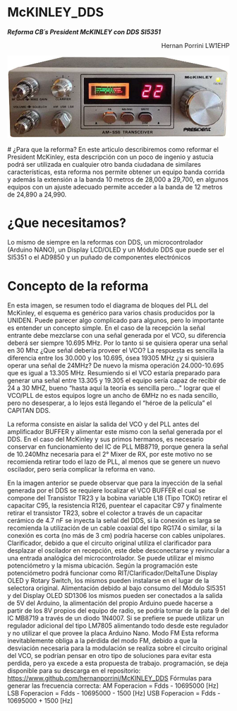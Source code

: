 # McKINLEY_DDS
***Reforma CB´s President McKINLEY con DDS SI5351***
<p align="right">
Hernan Porrini LW1EHP
</p>
<p align="center">
<img src="mc1.png" width="700">
</p>
# ¿Para que la reforma?
En este articulo describiremos como reformar el President McKinley, esta descripción con un poco de ingenio y astucia podrá ser utilizada en cualquier otro banda ciudadana de similares características, esta reforma nos permite obtener un equipo banda corrida y además la extensión a la banda 10 metros de 28,000 a 29,700, en algunos equipos con un ajuste adecuado permite acceder a la banda de 12 metros de 24,890 a 24,990.

# ¿Que necesitamos?
Lo mismo de siempre en la reformas con DDS, un microcontrolador (Arduino NANO), un Display LCD/OLED y un Módulo DDS que puede ser el SI5351 o el AD9850 y un puñado de componentes electrónicos

# Concepto de la reforma
En esta imagen, se resumen todo el diagrama de bloques del PLL del McKinley, el esquema es genérico para varios chasis producidos por la UNIDEN.
Puede parecer algo complicado para algunos, pero lo importante es entender un concepto simple. En el caso de la recepción la señal entrante debe mezclarse con una señal generada por el VCO, su diferencia deberá ser siempre 10.695 MHz. Por lo tanto si se quisiera operar una señal en 30 Mhz ¿Que señal debería proveer el VCO? La respuesta es sencilla la diferencia entre los 30.000 y los 10.695, ósea 19305 MHz ¿y si quisiera operar una señal de 24MHz? De nuevo la misma operación 24.000-10.695 que es igual a 13.305 MHz.
Resumiendo si el VCO estaría preparado para generar una señal entre 13.305 y 19.305 el equipo sería capaz de recibir de 24 a 30 MHZ, bueno “hasta aquí la teoría es sencilla pero..." lograr que el VCO/PLL de estos equipos logre un ancho de 6MHz no es nada sencillo, pero no desesperar, a lo lejos está llegando el “héroe de la película” el CAPITAN DDS.

La reforma consiste en aislar la salida del VCO y del PLL antes del amplificador BUFFER y alimentar este mismo con la señal generada por el DDS. En el caso del McKinley y sus primos hermanos, es necesario conservar en funcionamiento del IC de PLL MB8719, porque genera la señal de 10.240Mhz necesaria para el 2° Mixer de RX, por este motivo no se recomienda retirar todo el lazo de PLL, al menos que se genere un nuevo oscilador, pero sería complicar la reforma en vano.

En la imagen anterior se puede observar que para la inyección de la señal generada por el DDS se requiere localizar el VCO BUFFER el cual se compone del Transistor TR23 y la bobina variable L18 (Tipo TOKO) retirar el capacitar C95, la resistencia R126, puentear el capacitar C97 y finalmente retirar el transistor TR23, sobre el colector a través de un capacitar cerámico de 4.7 nF se inyecta la señal del DDS, si la conexión es larga se recomienda la utilización de un cable coaxial del tipo RG174 o similar, si la conexión es corta (no más de 3 cm) podría hacerse con cables unipolares.
Clarificador, debido a que el circuito original utiliza el clarificador para desplazar el oscilador en recepción, este debe desconectarse y revincular a una entrada analógica del microcontrolador. Se puede utilizar el mismo potenciómetro y la misma ubicación. Según la programación este potenciómetro podrá funcionar como RIT/Clarificador/DeltaTune
Display OLED y Rotary Switch, los mismos pueden instalarse en el lugar de la selectora original.
Alimentación debido al bajo consumo del Módulo SI5351 y del Display OLED SD1306 los mismos pueden ser conectados a la salida de 5V del Arduino, la alimentación del propio Arduino puede hacerse a partir de los 8V propios del equipo de radio, se podría tomar de la pata 9 del IC MB8719 a través de un diodo 1N4007. Si se prefiere se puede utilizar un regulador adicional del tipo LM7805 alimentando todo desde este regulador y no utilizar el que provee la placa Arduino Nano.
Modo FM Esta reforma inevitablemente obliga a la pérdida del modo FM, debido a que la desviación necesaria para la modulación se realiza sobre el circuito original del VCO, se podrían pensar en otro tipo de soluciones para evitar esta perdida, pero ya excede a esta propuesta de trabajo.
programación, se deja disponible para su descarga en el repositorio:
https://www.github.com/hernanporrini/McKINLEY_DDS
Fórmulas para generar las frecuencia correcta:
AM	Foperacion = Fdds - 10695000 [Hz]
LSB	Foperacion = Fdds - 10695000 - 1500 [Hz]
USB	Foperacion = Fdds - 10695000 + 1500 [Hz]


